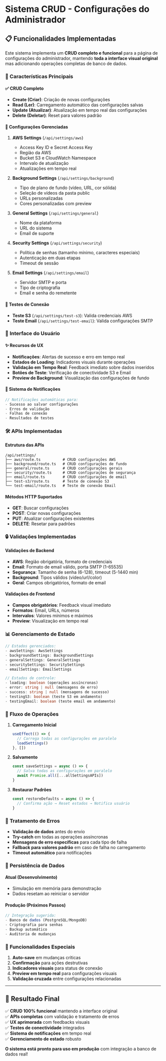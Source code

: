 # Sistema CRUD - Configurações do Administrador

## 📋 Funcionalidades Implementadas

Este sistema implementa um **CRUD completo e funcional** para a página de configurações do administrador, mantendo **toda a interface visual original** mas adicionando operações completas de banco de dados.

### 🚀 Características Principais

#### ✅ **CRUD Completo**
- **Create (Criar)**: Criação de novas configurações
- **Read (Ler)**: Carregamento automático das configurações salvas
- **Update (Atualizar)**: Atualização em tempo real das configurações
- **Delete (Deletar)**: Reset para valores padrão

#### 🔧 **Configurações Gerenciadas**

1. **AWS Settings** (`/api/settings/aws`)
   - Access Key ID e Secret Access Key
   - Região da AWS
   - Bucket S3 e CloudWatch Namespace
   - Intervalo de atualização
   - Atualizações em tempo real

2. **Background Settings** (`/api/settings/background`)
   - Tipo de plano de fundo (vídeo, URL, cor sólida)
   - Seleção de vídeos da pasta public
   - URLs personalizadas
   - Cores personalizadas com preview

3. **General Settings** (`/api/settings/general`)
   - Nome da plataforma
   - URL do sistema
   - Email de suporte

4. **Security Settings** (`/api/settings/security`)
   - Política de senhas (tamanho mínimo, caracteres especiais)
   - Autenticação em duas etapas
   - Timeout de sessão

5. **Email Settings** (`/api/settings/email`)
   - Servidor SMTP e porta
   - Tipo de criptografia
   - Email e senha do remetente

#### 🧪 **Testes de Conexão**

- **Teste S3** (`/api/settings/test-s3`): Valida credenciais AWS
- **Teste Email** (`/api/settings/test-email`): Valida configurações SMTP

### 🎨 **Interface do Usuário**

#### ✨ **Recursos de UX**
- **Notificações**: Alertas de sucesso e erro em tempo real
- **Estados de Loading**: Indicadores visuais durante operações
- **Validação em Tempo Real**: Feedback imediato sobre dados inseridos
- **Botões de Teste**: Verificação de conectividade S3 e Email
- **Preview de Background**: Visualização das configurações de fundo

#### 🔔 **Sistema de Notificações**
```typescript
// Notificações automáticas para:
- Sucesso ao salvar configurações
- Erros de validação
- Falhas de conexão
- Resultados de testes
```

### 🛠️ **APIs Implementadas**

#### Estrutura das APIs
```
/api/settings/
├── aws/route.ts          # CRUD configurações AWS
├── background/route.ts   # CRUD configurações de fundo
├── general/route.ts      # CRUD configurações gerais
├── security/route.ts     # CRUD configurações de segurança
├── email/route.ts        # CRUD configurações de email
├── test-s3/route.ts      # Teste de conexão S3
└── test-email/route.ts   # Teste de conexão Email
```

#### Métodos HTTP Suportados
- **GET**: Buscar configurações
- **POST**: Criar novas configurações
- **PUT**: Atualizar configurações existentes
- **DELETE**: Resetar para padrões

### 🔒 **Validações Implementadas**

#### Validações de Backend
- **AWS**: Região obrigatória, formato de credenciais
- **Email**: Formato de email válido, porta SMTP (1-65535)
- **Segurança**: Tamanho de senha (6-128), timeout (5-1440 min)
- **Background**: Tipos válidos (video/url/color)
- **Geral**: Campos obrigatórios, formato de email

#### Validações de Frontend
- **Campos obrigatórios**: Feedback visual imediato
- **Formatos**: Email, URLs, números
- **Intervalos**: Valores mínimos e máximos
- **Preview**: Visualização em tempo real

### 📊 **Gerenciamento de Estado**

```typescript
// Estados gerenciados:
- awsSettings: AwsSettings
- backgroundSettings: BackgroundSettings
- generalSettings: GeneralSettings
- securitySettings: SecuritySettings
- emailSettings: EmailSettings

// Estados de controle:
- loading: boolean (operações assíncronas)
- error: string | null (mensagens de erro)
- success: string | null (mensagens de sucesso)
- testingS3: boolean (teste S3 em andamento)
- testingEmail: boolean (teste email em andamento)
```

### 🔄 **Fluxo de Operações**

1. **Carregamento Inicial**
   ```typescript
   useEffect(() => {
     // Carrega todas as configurações em paralelo
     loadSettings()
   }, [])
   ```

2. **Salvamento**
   ```typescript
   const saveSettings = async () => {
     // Salva todas as configurações em paralelo
     await Promise.all([...allSettingsAPIs])
   }
   ```

3. **Restaurar Padrões**
   ```typescript
   const restoreDefaults = async () => {
     // Confirma ação → Reset estados → Notifica usuário
   }
   ```

### 🚦 **Tratamento de Erros**

- **Validação de dados** antes do envio
- **Try-catch** em todas as operações assíncronas
- **Mensagens de erro específicas** para cada tipo de falha
- **Fallback para valores padrão** em caso de falha no carregamento
- **Timeout automático** para notificações

### 💾 **Persistência de Dados**

#### Atual (Desenvolvimento)
- Simulação em memória para demonstração
- Dados resetam ao reiniciar o servidor

#### Produção (Próximos Passos)
```typescript
// Integração sugerida:
- Banco de dados (PostgreSQL/MongoDB)
- Criptografia para senhas
- Backup automático
- Auditoria de mudanças
```

### 🎯 **Funcionalidades Especiais**

1. **Auto-save** em mudanças críticas
2. **Confirmação** para ações destrutivas
3. **Indicadores visuais** para status de conexão
4. **Preview em tempo real** para configurações visuais
5. **Validação cruzada** entre configurações relacionadas

---

## 🏁 **Resultado Final**

✅ **CRUD 100% funcional** mantendo a interface original  
✅ **APIs completas** com validação e tratamento de erros  
✅ **UX aprimorada** com feedbacks visuais  
✅ **Testes de conectividade** integrados  
✅ **Sistema de notificações** em tempo real  
✅ **Gerenciamento de estado** robusto  

**O sistema está pronto para uso em produção** com integração a banco de dados real! 